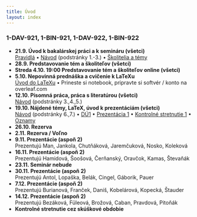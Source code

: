 ```yaml
---
title: Úvod
layout: index
---
```


### 1-DAV-921, 1-BIN-921, 1-DAV-922, 1-BIN-922

* **21.9. Úvod k bakalárskej práci a k semináru (všetci)**<br>
[Pravidlá](./Pravidlá_ZS.md)  • [Návod](./Návod.md) (podstránky 1.-3.)  •  [Školitelia a témy](./Školitelia.md)
* **28.9. Predstavovanie tém a školiteľov (všetci)**
* **Streda 4.10. 19:00 Predstavovanie tém a školiteľov online (všetci)**<br>
* **5.10. Nepovinná prednáška a cvičenie k LaTeXu**<br>
[Úvod do LaTeXu](./Úvod_do_LaTeXu.md)  • Prineste si notebook, pripravte si softvér / konto na overleaf.com
* **12.10. Písomná práca, práca s literatúrou (všetci)**<br>
[Návod](./Návod.md) (podstránky 3.,4.,5.) 
* **19.10. Nájdené témy, LaTeX, úvod k prezentáciám (všetci)**<br>
[Návod](./Návod.md) (podstránky 6.,7.) •  [DÚ1](./DÚ1.md) • [Prezentácia 1](./Prezentácia_1.md) • [Kontrolné stretnutie 1](./Kontrolné_stretnutie_1.md) • [Oznamy](Oznamy_október.md)
* **26.10. Rezerva**
* **2.11. Rezerva / Voľno**
* **9.11. Prezentácie (aspoň 2)**<br>
Prezentujú Man, Jankola, Chutňáková, Jaremčuková, Nosko, Koleková
* **16.11. Prezentácie (aspoň 2)**<br>
Prezentujú Hamidová, Šoošová, Čerňanský, Oravčok, Kamas, Števaňák
* **23.11. Seminár nebude**<br>
* **30.11. Prezentácie (aspoň 2)**<br>
Prezentujú Antol, Lopaška, Belák, Cingel, Gáborik, Pauer
* **7.12. Prezentácie (aspoň 2)**<br>
Prezentujú Burianová, Franček, Daniš, Kobelárová, Kopecká, Štauder
* **14.12. Prezentácie (aspoň 2)**<br>
Prezentujú Bezáková, Füleová, Brožová, Caban, Pravdová, Pitoňák
* **Kontrolné stretnutie cez skúškové obdobie**
